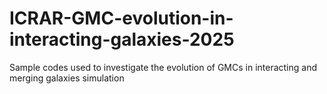 # ICRAR-GMC-evolution-in-interacting-galaxies-2025
Sample codes used to investigate the evolution of GMCs in interacting and merging galaxies simulation
